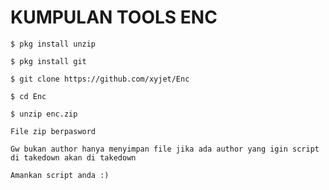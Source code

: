 # KUMPULAN TOOLS ENC 

`$ pkg install unzip`

`$ pkg install git`

`$ git clone https://github.com/xyjet/Enc`

`$ cd Enc`

`$ unzip enc.zip`

`File zip berpasword`

`Gw bukan author hanya menyimpan file jika ada author yang igin script  di takedown akan di takedown`

`Amankan script anda :)`


